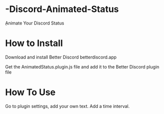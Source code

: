 # -Discord-Animated-Status
ِAnimate Your Discord Status

# How to Install
Download and install Better Discord
betterdiscord.app

Get the AnimatedStatus.plugin.js file and add it to the Better Discord plugin file

# How To Use
Go to plugin settings, add your own text. Add a time interval.
